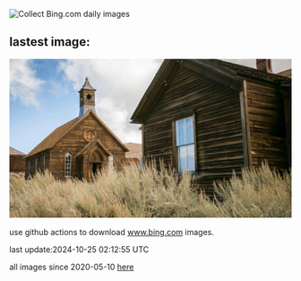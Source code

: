 ![Collect Bing.com daily images](https://github.com/counter2015/bing-daily-images/workflows/Collect%20Bing.com%20daily%20images/badge.svg)
## lastest image:
![](images/img.jpg)

use github actions to download www.bing.com images.

last update:2024-10-25 02:12:55 UTC

all images since 2020-05-10 [here](https://github.com/counter2015/bing-daily-images/tree/master/images) 
